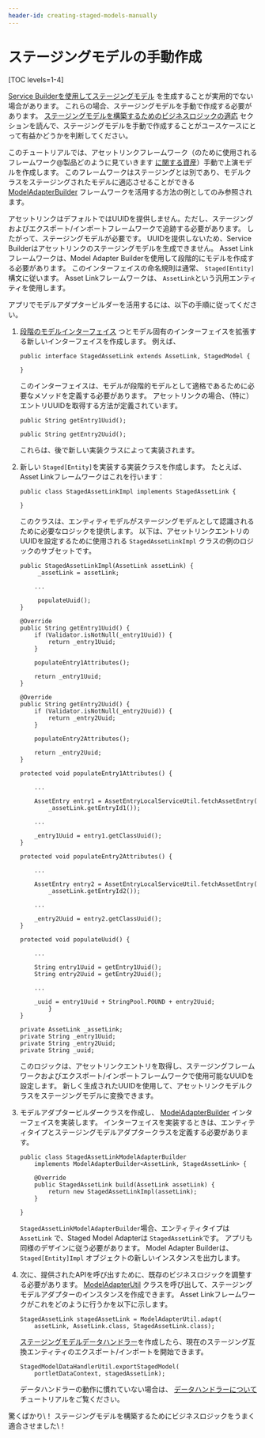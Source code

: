 ```yaml
---
header-id: creating-staged-models-manually
---
```


# ステージングモデルの手動作成

[TOC levels=1-4]

[Service Builderを使用してステージングモデル](/docs/7-1/tutorials/-/knowledge_base/t/understanding-staged-models#important-attributes-in-staging) を生成することが実用的でない場合があります。 これらの場合、ステージングモデルを手動で作成する必要があります。 [ステージングモデルを構築するためのビジネスロジックの適応](/docs/7-1/tutorials/-/knowledge_base/t/understanding-staged-models#adapting-your-business-logic-to-build-staged-models) セクションを読んで、ステージングモデルを手動で作成することがユースケースにとって有益かどうかを判断してください。

このチュートリアルでは、アセットリンクフレームワーク（のために使用されるフレームワーク@製品どのように見ていきます [に関する資産](/docs/7-1/user/-/knowledge_base/u/defining-content-relationships)）手動で上演モデルを作成します。 このフレームワークはステージングとは別であり、モデルクラスをステージングされたモデルに適応させることができる [ModelAdapterBuilder](@platform-ref@/7.1-latest/javadocs/portal-kernel/com/liferay/portal/kernel/model/adapter/builder/ModelAdapterBuilder.html) フレームワークを活用する方法の例としてのみ参照されます。

アセットリンクはデフォルトではUUIDを提供しません。ただし、ステージングおよびエクスポート/インポートフレームワークで追跡する必要があります。 したがって、ステージングモデルが必要です。 UUIDを提供しないため、Service Builderはアセットリンクのステージングモデルを生成できません。 Asset Linkフレームワークは、Model Adapter Builderを使用して段階的にモデルを作成する必要があります。 このインターフェイスの命名規則は通常、 `Staged[Entity]` 構文に従います。 Asset Linkフレームワークは、 `AssetLink`という汎用エンティティを使用します。

アプリでモデルアダプタービルダーを活用するには、以下の手順に従ってください。

1.  [段階のモデルインターフェイス](/docs/7-1/tutorials/-/knowledge_base/t/understanding-staged-models#staged-model-interfaces) つとモデル固有のインターフェイスを拡張する新しいインターフェイスを作成します。 例えば、
   
        public interface StagedAssetLink extends AssetLink, StagedModel {
       
        }

    このインターフェイスは、モデルが段階的モデルとして適格であるために必要なメソッドを定義する必要があります。 アセットリンクの場合、（特に）エントリUUIDを取得する方法が定義されています。
   
        public String getEntry1Uuid();
       
        public String getEntry2Uuid();

    これらは、後で新しい実装クラスによって実装されます。

2.  新しい `Staged[Entity]`を実装する実装クラスを作成します。 たとえば、Asset Linkフレームワークはこれを行います：
   
        public class StagedAssetLinkImpl implements StagedAssetLink {
       
        }

    このクラスは、エンティティモデルがステージングモデルとして認識されるために必要なロジックを提供します。 以下は、アセットリンクエントリのUUIDを設定するために使用される `StagedAssetLinkImpl` クラスの例のロジックのサブセットです。
   
        public StagedAssetLinkImpl(AssetLink assetLink) {
             _assetLink = assetLink;
       
            ...
       
             populateUuid();
        }
       
        @Override
        public String getEntry1Uuid() {
            if (Validator.isNotNull(_entry1Uuid)) {
                return _entry1Uuid;
            }
       
            populateEntry1Attributes();
       
            return _entry1Uuid;
        }
       
        @Override
        public String getEntry2Uuid() {
            if (Validator.isNotNull(_entry2Uuid)) {
                return _entry2Uuid;
            }
       
            populateEntry2Attributes();
       
            return _entry2Uuid;
        }
       
        protected void populateEntry1Attributes() {
       
            ...
       
            AssetEntry entry1 = AssetEntryLocalServiceUtil.fetchAssetEntry(
                _assetLink.getEntryId1());
       
            ...
       
            _entry1Uuid = entry1.getClassUuid();
        }
       
        protected void populateEntry2Attributes() {
       
            ...
       
            AssetEntry entry2 = AssetEntryLocalServiceUtil.fetchAssetEntry(
                _assetLink.getEntryId2());
       
            ...
       
            _entry2Uuid = entry2.getClassUuid();
        }
       
        protected void populateUuid() {
       
            ...
       
            String entry1Uuid = getEntry1Uuid();
            String entry2Uuid = getEntry2Uuid();
       
            ...
       
            _uuid = entry1Uuid + StringPool.POUND + entry2Uuid;
                }
        }
       
        private AssetLink _assetLink;
        private String _entry1Uuid;
        private String _entry2Uuid;
        private String _uuid;

    このロジックは、アセットリンクエントリを取得し、ステージングフレームワークおよびエクスポート/インポートフレームワークで使用可能なUUIDを設定します。 新しく生成されたUUIDを使用して、アセットリンクモデルクラスをステージングモデルに変換できます。

3.  モデルアダプタービルダークラスを作成し、 [ModelAdapterBuilder](@platform-ref@/7.1-latest/javadocs/portal-kernel/com/liferay/portal/kernel/model/adapter/builder/ModelAdapterBuilder.html) インターフェイスを実装します。 インターフェイスを実装するときは、エンティティタイプとステージングモデルアダプタークラスを定義する必要があります。
   
        public class StagedAssetLinkModelAdapterBuilder
            implements ModelAdapterBuilder<AssetLink, StagedAssetLink> {
       
            @Override
            public StagedAssetLink build(AssetLink assetLink) {
                return new StagedAssetLinkImpl(assetLink);
            }
       
        }

    `StagedAssetLinkModelAdapterBuilder`場合、エンティティタイプは `AssetLink` で、Staged Model Adapterは `StagedAssetLink`です。 アプリも同様のデザインに従う必要があります。 Model Adapter Builderは、 `Staged[Entity]Impl` オブジェクトの新しいインスタンスを出力します。

4.  次に、提供されたAPIを呼び出すために、既存のビジネスロジックを調整する必要があります。 [ModelAdapterUtil](@platform-ref@/7.1-latest/javadocs/portal-kernel/com/liferay/portal/kernel/model/adapter/ModelAdapterUtil.html) クラスを呼び出して、ステージングモデルアダプターのインスタンスを作成できます。 Asset Linkフレームワークがこれをどのように行うかを以下に示します。
   
        StagedAssetLink stagedAssetLink = ModelAdapterUtil.adapt(
            assetLink, AssetLink.class, StagedAssetLink.class);

    [ステージングモデルデータハンドラー](/docs/7-1/tutorials/-/knowledge_base/t/developing-staged-model-data-handlers)を作成したら、現在のステージング互換エンティティのエクスポート/インポートを開始できます。
   
        StagedModelDataHandlerUtil.exportStagedModel(
            portletDataContext, stagedAssetLink);

    データハンドラーの動作に慣れていない場合は、 [データハンドラーについて](/docs/7-1/tutorials/-/knowledge_base/t/understanding-data-handlers) チュートリアルをご覧ください。

驚くばかり\！ ステージングモデルを構築するためにビジネスロジックをうまく適合させました\！

